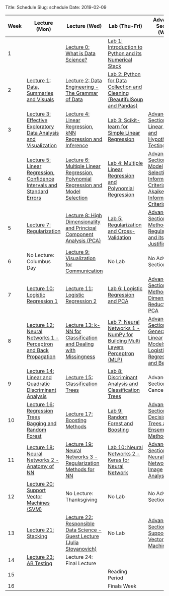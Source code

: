 Title: Schedule
Slug: schedule
Date: 2019-02-09


|Week|Lecture (Mon)|Lecture (Wed)|Lab (Thu-Fri)|Advanced Section (Wed)|Assignment (R:Released Tue - D:Due Wed)|
|-----|-----|-----|-----|-----|-----|
|1|[]({filename}/pages/README.md)|[Lecture 0: What is Data Science?]({filename}/lectures/lecture0/index.md)|[Lab 1: Introduction to Python and its Numerical Stack]({filename}/labs/lab1/index.md)|[]({filename}/pages/README.md)|R:HW0|[]({filename}/pages/README.md)|
|2|[Lecture 1: Data, Summaries and Visuals]({filename}/lectures/lecture1/index.md)|[Lecture 2: Data Engineering - The Grammar of Data]({filename}/lectures/lecture2/index.md)|[Lab 2: Python for Data Collection and Cleaning (BeautifulSoup and Pandas)]({filename}/labs/lab2/index.md)|[]({filename}/pages/README.md)|R:HW1 - D:HW0|[]({filename}/pages/README.md)|
|3|[Lecture 3: Effective Exploratory Data Analysis and Visualization]({filename}/lectures/lecture3/index.md)|[Lecture 4: Linear Regression, kNN Regression and Inference]({filename}/lectures/lecture4/index.md)|[Lab 3: Scikit-learn for Simple Linear Regression]({filename}/labs/lab3/index.md)|[Advanced Section 1: Linear Algebra and Hypothesis Testing]({filename}/a-sections/a-sec1/index.md)|R:HW2 - D:HW1|[]({filename}/pages/README.md)|
|4|[Lecture 5: Linear Regression, Confidence Intervals and Standard Errors]({filename}/lectures/lecture5/index.md)|[Lecture 6: Multiple Linear Regression, Polynomial Regression and Model Selection]({filename}/lectures/lecture6/index.md)|[Lab 4: Multiple Linear Regression and Polynomial Regression]({filename}/labs/lab4/index.md)|[Advanced Section 2: Model Selection and Information Criteria - Akaike Information Criterion (AIC)]({filename}/a-sections/a-sec2/index.md)|R:HW3 - D:HW2|[]({filename}/pages/README.md)|
|5|[Lecture 7: Regularization]({filename}/lectures/lecture7/index.md)|[Lecture 8:  High Dimensionality and Principal Component Analysis (PCA)]({filename}/lectures/lecture8/index.md)|[Lab 5: Regularization and Cross-Validation]({filename}/labs/lab5/index.md)|[Advanced Section 3: Methods of Regularization and its Justifications]({filename}/a-sections/a-sec3/index.md)|R:HW4(individual) D:HW3|[]({filename}/pages/README.md)|
|6|No Lecture: Columbus Day|[Lecture 9: Visualization for Communication]({filename}/lectures/lecture9/index.md)|No Lab|No Advanced Section|No Assignment|[]({filename}/pages/README.md)|
|7|[Lecture 10: Logistic Regression 1]({filename}/lectures/lecture10/index.md)|[Lecture 11: Logistic Regression 2]({filename}/lectures/lecture11/index.md)|[Lab 6: Logistic Regression and PCA]({filename}/labs/lab6/index.md)|[Advanced Section 4: Methods of Dimensionality Reduction - PCA]({filename}/a-sections/a-sec4/index.md)|R:HW5 - D:HW4|[]({filename}/pages/README.md)|
|8|[Lecture 12:  Neural Networks 1 - Perceptron and Back Propagation]({filename}/lectures/lecture12/index.md)|[Lecture 13: k-NN for Classification and Dealing with Missingness]({filename}/lectures/lecture13/index.md)|[Lab 7: Neural Networks 1 - NumPy for Building Multi Layers Perceptron (MLP)]({filename}/labs/lab7/index.md)|[Advanced Section 5: Generalized Linear Models, Logistic Regression and Beyond]({filename}/a-sections/a-sec5/index.md)|R:HW6 - D:HW5|[]({filename}/pages/README.md)|
|9|[Lecture 14: Linear and Quadratic Discriminant Analysis]({filename}/lectures/lecture14/index.md)|[Lecture 15: Classification Trees]({filename}/lectures/lecture15/index.md)|[Lab 8: Discriminant Analysis and Classification Trees]({filename}/labs/lab8/index.md)|Advanced Section 6: Cancelled|R:HW7 - D:HW6|[]({filename}/pages/README.md)|
|10|[Lecture 16: Regression Trees Bagging and Random Forest]({filename}/lectures/lecture16/index.md)|[Lecture 17: Boosting Methods]({filename}/lectures/lecture17/index.md)|[Lab 9: Random Forest and Boosting]({filename}/labs/lab9/index.md)|[Advanced Section 7: Decision Trees and Ensemble Methods]({filename}/a-sections/a-sec7/index.md)|R:HW8 - D:HW7|[]({filename}/pages/README.md)|
|11|[Lecture 18: Neural Networks 2 - Anatomy of NN]({filename}/lectures/lecture18/index.md)|[Lecture 19: Neural Networks 3 - Regularization Methods for NN]({filename}/lectures/lecture19/index.md)|[Lab 10: Neural Networks 2 - Keras for Neural Network]({filename}/labs/lab10/index.md)|[Advanced Section 8: Neural Networks for Image Analysis]({filename}/a-sections/a-sec8/index.md)|R:HW9(individual) D:HW8|[]({filename}/pages/README.md)|
|12|[Lecture 20: Support Vector Machines (SVM)]({filename}/lectures/lecture20/index.md)|No Lecture: Thanksgiving|No Lab|No Advanced Section|No Assignment|[]({filename}/pages/README.md)|
|13|[Lecture 21: Stacking]({filename}/lectures/lecture21/index.md)|[Lecture 22: Responsible Data Science - Guest Lecture (Julia Stoyanovich)]({filename}/lectures/lecture22/index.md)|No Lab|[Advanced Section 9: Support Vector Machines]({filename}/a-sections/a-sec9/index.md)|D:HW9|[]({filename}/pages/README.md)|
|14|[Lecture 23: AB Testing]({filename}/lectures/lecture23/index.md)|Lecture 24: Final Lecture|[]({filename}/pages/README.md)|[]({filename}/pages/README.md)|[]({filename}/pages/README.md)|
|15|[]({filename}/pages/README.md)|[]({filename}/pages/README.md)|Reading Period|[]({filename}/pages/README.md)|[]({filename}/pages/README.md)|
|16|[]({filename}/pages/README.md)|[]({filename}/pages/README.md)|Finals Week|[]({filename}/pages/README.md)|[]({filename}/pages/README.md)|
